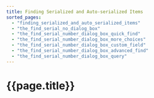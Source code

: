 ```yaml
---
title: Finding Serialized and Auto-serialized Items
sorted_pages:
  - "finding_serialized_and_auto_serialized_items"
  - "the_find_serial_no_dialog_box"
  - "the_find_serial_number_dialog_box_quick_find"
  - "the_find_serial_number_dialog_box_more_choices"
  - "the_find_serial_number_dialog_box_custom_field"
  - "the_find_serial_number_dialog_box_advanced_find"
  - "the_find_serial_number_dialog_box_query"
---
```

# {{page.title}}
